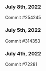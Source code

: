 ### July 8th, 2022

Commit #254245

### July 5th, 2022

Commit #314353


### July 4th, 2022

Commit #72281
